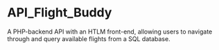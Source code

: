 # API_Flight_Buddy
A PHP-backend API with an HTLM front-end, allowing users to navigate through and query available flights from a SQL database.
